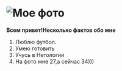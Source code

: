 # ![Мое фото](img/Stas_Alena-122.JPG)

**Всем привет!Несколько фактов обо мне**

1. Люблю футбол.
2. Умею готовить
3. Учусь в Нетологии
4. На фото мне 27,а сейчас 34)))